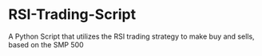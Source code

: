 # RSI-Trading-Script
A Python Script that utilizes the RSI trading strategy to make buy and sells, based on the SMP 500
